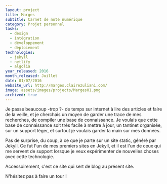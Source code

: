 ```yaml
---
layout: project
title: Marges
subtitle: Carnet de note numérique
category: Projet personnel
tasks:
  - design
  - intégration
  - développement
  - déploiement
technologies:
  - jekyll
  - netlify
  - algolia
year_released: 2016
month_released: Juillet
date: 01/07/2016
website_url: http://marges.clairezuliani.com/
image: assets/images/projects/Marges01.png
archived: true
---
```


Je passe beaucoup -trop ?- de temps sur internet à lire des articles et faire de la veille, et je cherchais un moyen de garder une trace de mes recherches, de compiler une base de connaissance. Je voulais que cette base de connaissance soit très facile à mettre à jour, un tantinet organisée, sur un support léger, et surtout je voulais garder la main sur mes données.

Pas de surprise, du coup, à ce que je parte sur un site static, généré par Jekyll. Ce fut l'un de mes premiers sites en Jekyll, et il est l'un de ceux qui me servent de support lorsque je veux expérimenter de nouvelles choses avec cette technologie.

Accessoirement, c'est ce site qui sert de blog au présent site.

N'hésitez pas à faire un tour !
